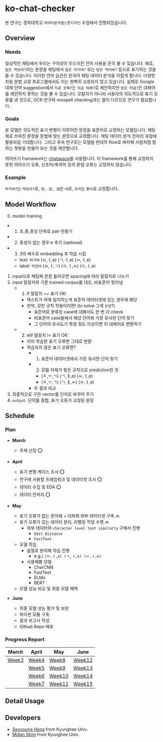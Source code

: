 # ko-chat-checker
본 연구는 경희대학교 ``데이터분석캡스톤디자인`` 수업에서 진행되었습니다.

## Overview

### Needs
일상적인 채팅에서 우리는 구어성이 두드러진 언어 사용을 흔히 볼 수 있습니다. 예로, ``밥은 먹었어?``라는 문장을 채팅에서 ``밥은 머거써?`` 또는 ``밥은 먹어써?`` 등으로 표기하는 것을 들 수 있습니다. 이러한 언어 습관은 한국어 채팅 데이터 분석을 어렵게 합니다. 다양한 자동 문법 교정 프로그램에서도 이는 완벽히 교정되지 않고 있습니다. 실제로 Google 대체 단어 suggestion에서 ``지금 모해?``는 ``지금 뭐해?``로 제안하지만 ``밥은 머금?``은 대체어를 제안하지 못하는 것을 볼 수 있습니다. 오탈자가 아니라 사용자의 의도적으로 표기 오류를 낸 것으로, OCR 연구와 misspell checking과는 결이 다르므로 연구가 필요합니다. 

### Goals
본 모델은 의도적인 표기 변형이 이루어진 문장을 표준어로 교정하는 모델입니다. 채팅체로 쓰여진 문장을 문법에 맞는 문장으로 교정합니다. 채팅 데이터 분석 전처리 과정에 활용되길 기대합니다. 그리고 후속 연구로는 모델을 반대의 flow로 배치해 사람처럼 말하는 챗봇을 만들어 보는 것을 제안합니다.

띄어쓰기 framework는 [chatspace](https://github.com/pingpong-ai/chatspace)를 사용합니다. 이 framework를 통해 교정하지 못한 띄어쓰기 오류, 신조어/축약어 등의 문법 오류는 교정하지 않습니다.

### Example
```머거써?```는 ```먹었어?```로, ```넹, 넵, 넴```은 ```네```로, ```조아```는 ```좋아```로 교정합니다.

## Model Workflow
0. model-training
  - 1) 초,중,종성 단위로 pair 만들기
  - 2) 종성이 없는 경우 e 추가 (optional)
  - 3) 3의 배수로 embedding 후 학습 시킴
    - text: ``머거써`` (ㅁ,ㅓ,e) (ㄱ,ㅓ,e) (ㅆ,ㅓ,e)
    - label: ``먹었어`` (ㅁ,ㅓ,ㄱ) (ㅇ,ㅓ,ㅆ) (ㅇ,ㅓ,e)
1. input으로 채팅체 문장 들어오면 spacing에 따라 말뭉치로 나누기
2. input 말뭉치와 기존 trained corpus를 대조, 비표준어 찾아냄
   - 1) if 말뭉치 == 표기 OK:
      - 텍스트가 아예 일치하는게 표준어 데이터셋에 있는 경우에 해당
      - 만약, 강한 규칙 적용이라면! (to solve 그게 ``모양``?)
        - 표준어로 분류된 case에 대해서도 한 번 더 check
        - 비표준어 case들에서 해당 단어와 가장 유사한 단어 찾기
        - 그 단어의 유사도가 특정 정도 이상이면 이 대체어로 변환하기
   - 2) elif 말뭉치 != 표기 OK:
      - 이미 학습한 표기 오류면 그대로 변환
      - 학습되지 않은 표기 오류면?
        - 1) 표준어 데이터셋에서 가장 유사한 단어 찾기
        - 2) 모델 자체가 찾은 규칙으로 prediction한 것
          - (ㅈ,ㅜ,ㄱ) (ㄱ,ㅔ,e) (ㅆ,ㅓ,e)
          - (ㅈ,ㅜ,ㄱ) (ㄱ,ㅔ,ㅆ) (ㅇ,ㅓ,e)
        - 두 결과 비교
3. 최종적으로 구한 vector를 단어로 바꾸어 주기
4. ``output``: 단어를 종합, 표기 오류가 교정된 문장 

## Schedule

### Plan
* **March**
  - 주제 선정 ⭕️

* **April**
  - 표기 변형 케이스 조사 ⭕️
  - 연구에 사용할 프레임워크 및 데이터셋 조사 ⭕️
  - 데이터 수집 및 EDA ⭕️
  - 데이터 전처리 ⭕️

* **May**
  - 표기 오류가 없는 문어체 + 대화체 외부 데이터셋 구축 🔜
  - 표기 오류가 있는 데이터 분리, 라벨링 작업 수행 🔜
    - 외부 데이터와 ``character level text similarty`` 구해서 진행
      - ``Edit Distance``
      - ``FastText``
  - 모델 학습  
    - 음절로 분리해 학습 진행
      - e.g.) ``(ㅁ,ㅓ,e) (ㄱ,ㅓ,e) (ㅆ,ㅓ,e)``
    - 사용해볼 모델
      - CharCNN
      - FastText
      - ELMo
      - BERT
  - 모델 성능 비교 및 최종 모델 채택

* **June**
  - 최종 모델 성능 평가 및 보완
  - 파이썬 모듈 구축
  - 결과 보고서 작성
  - Github Repo 배포

### Progress Report

| March | April |  May  | June  |
|------ |-------|-------|-------|
| [Week3](/assets/progress/week3.md) | [Week4](/assets/progress/week4.md) | [Week8](/assets/progress/week8.md) | [Week12](/assets/progress/week12.md) |
| | [Week5](/assets/progress/week5.md) | [Week9](/assets/progress/week9.md) | [Week13](/assets/progress/week13.md) |
| | [Week6](/assets/progress/week6.md) | [Week10](/assets/progress/week10.md) | [Week14](/assets/progress/week14.md) |
| | [Week7](/assets/progress/week7.md) | [Week11](/assets/progress/week11.md) | [Week15](/assets/progress/week15.md) |

## Detail Usage


## Developers
* [Seoyoung Hong](https://github.com/seoyoungh) from Kyunghee Univ.
* [Midan Shim](https://github.com/midannii) from Kyunghee Univ.
